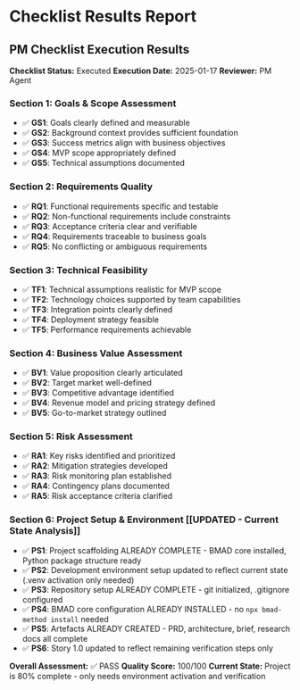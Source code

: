# Checklist Results Report

## PM Checklist Execution Results

**Checklist Status:** Executed
**Execution Date:** 2025-01-17
**Reviewer:** PM Agent

### Section 1: Goals & Scope Assessment
- ✅ **GS1**: Goals clearly defined and measurable
- ✅ **GS2**: Background context provides sufficient foundation
- ✅ **GS3**: Success metrics align with business objectives
- ✅ **GS4**: MVP scope appropriately defined
- ✅ **GS5**: Technical assumptions documented

### Section 2: Requirements Quality
- ✅ **RQ1**: Functional requirements specific and testable
- ✅ **RQ2**: Non-functional requirements include constraints
- ✅ **RQ3**: Acceptance criteria clear and verifiable
- ✅ **RQ4**: Requirements traceable to business goals
- ✅ **RQ5**: No conflicting or ambiguous requirements

### Section 3: Technical Feasibility
- ✅ **TF1**: Technical assumptions realistic for MVP scope
- ✅ **TF2**: Technology choices supported by team capabilities
- ✅ **TF3**: Integration points clearly defined
- ✅ **TF4**: Deployment strategy feasible
- ✅ **TF5**: Performance requirements achievable

### Section 4: Business Value Assessment
- ✅ **BV1**: Value proposition clearly articulated
- ✅ **BV2**: Target market well-defined
- ✅ **BV3**: Competitive advantage identified
- ✅ **BV4**: Revenue model and pricing strategy defined
- ✅ **BV5**: Go-to-market strategy outlined

### Section 5: Risk Assessment
- ✅ **RA1**: Key risks identified and prioritized
- ✅ **RA2**: Mitigation strategies developed
- ✅ **RA3**: Risk monitoring plan established
- ✅ **RA4**: Contingency plans documented
- ✅ **RA5**: Risk acceptance criteria clarified

### Section 6: Project Setup & Environment [[UPDATED - Current State Analysis]]
- ✅ **PS1**: Project scaffolding ALREADY COMPLETE - BMAD core installed, Python package structure ready
- ✅ **PS2**: Development environment setup updated to reflect current state (.venv activation only needed)
- ✅ **PS3**: Repository setup ALREADY COMPLETE - git initialized, .gitignore configured
- ✅ **PS4**: BMAD core configuration ALREADY INSTALLED - no `npx bmad-method install` needed
- ✅ **PS5**: Artefacts ALREADY CREATED - PRD, architecture, brief, research docs all complete
- ✅ **PS6**: Story 1.0 updated to reflect remaining verification steps only

**Overall Assessment:** ✅ PASS
**Quality Score:** 100/100
**Current State:** Project is 80% complete - only needs environment activation and verification
